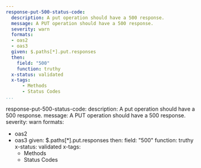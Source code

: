 ```yaml
---
response-put-500-status-code:
  description: A put operation should have a 500 response.
  message: A PUT operation should have a 500 response.
  severity: warn
  formats:
  - oas2
  - oas3
  given: $.paths[*].put.responses
  then:
    field: "500"
    function: truthy
  x-status: validated
  x-tags:
      - Methods
      - Status Codes       
...
```

response-put-500-status-code:
  description: A put operation should have a 500 response.
  message: A PUT operation should have a 500 response.
  severity: warn
  formats:
  - oas2
  - oas3
  given: $.paths[*].put.responses
  then:
    field: "500"
    function: truthy
  x-status: validated
  x-tags:
      - Methods
      - Status Codes 